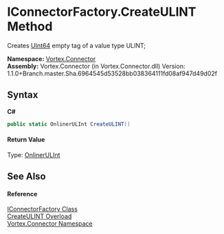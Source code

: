 # IConnectorFactory.CreateULINT Method 
 

Creates <a href="http://msdn2.microsoft.com/en-us/library/06cf7918" target="_blank">UInt64</a> empty tag of a value type ULINT;

**Namespace:**&nbsp;<a href="N_Vortex_Connector.md">Vortex.Connector</a><br />**Assembly:**&nbsp;Vortex.Connector (in Vortex.Connector.dll) Version: 1.1.0+Branch.master.Sha.6964545d53528bb038364111fd08af947d49d02f

## Syntax

**C#**<br />
``` C#
public static OnlinerULInt CreateULINT()
```


#### Return Value
Type: <a href="T_Vortex_Connector_ValueTypes_OnlinerULInt.md">OnlinerULInt</a><br />

## See Also


#### Reference
<a href="T_Vortex_Connector_IConnectorFactory.md">IConnectorFactory Class</a><br /><a href="Overload_Vortex_Connector_IConnectorFactory_CreateULINT.md">CreateULINT Overload</a><br /><a href="N_Vortex_Connector.md">Vortex.Connector Namespace</a><br />